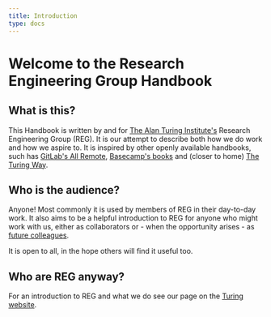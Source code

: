 ```yaml
---
title: Introduction
type: docs
---
```


# Welcome to the Research Engineering Group Handbook

## What is this?

This Handbook is written by and for [The Alan Turing Institute's](https://www.turing.ac.uk/) Research Engineering Group (REG). It is our attempt to describe both how we do work and how we aspire to. It is inspired by other openly available handbooks, such has [GitLab's All Remote](https://about.gitlab.com/company/culture/all-remote/guide/), [Basecamp's books](https://37signals.com/books) and (closer to home) [The Turing Way](https://the-turing-way.netlify.app/collaboration/remote-collab.html).

## Who is the audience?

Anyone! Most commonly it is used by members of REG in their day-to-day work. It also aims to be a helpful introduction to REG for anyone who might work with us, either as collaborators or - when the opportunity arises - as [future colleagues](https://www.turing.ac.uk/opportunities-turing/jobs).

It is open to all, in the hope others will find it useful too.

## Who are REG anyway?

For an introduction to REG and what we do see our page on the [Turing website](https://www.turing.ac.uk/research-engineering).

